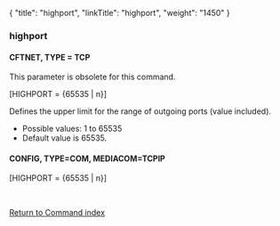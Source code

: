{
    "title": "highport",
    "linkTitle": "highport",
    "weight": "1450"
}<span id="highport"></span>

### highport

#### CFTNET, TYPE = TCP

This parameter is obsolete for this command.

\[HIGHPORT = {65535 | n}\]

Defines the upper limit for the range of outgoing ports (value included).

- Possible
    values: 1 to 65535
- Default
    value is 65535.

#### CONFIG, TYPE=COM, MEDIACOM=TCPIP

\[HIGHPORT = {65535 | n}\]

 

[Return to Command index](../../)
